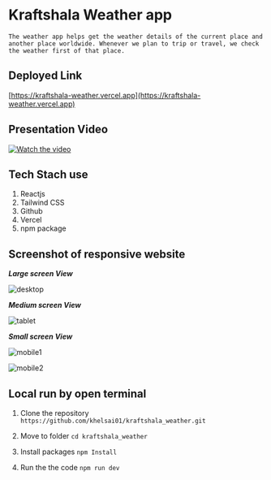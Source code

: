 # Kraftshala Weather app
``
The weather app helps get the weather details of the current place and another place worldwide. Whenever we plan to trip or travel, we check the weather first of that place.
``

## Deployed Link
 [https://kraftshala-weather.vercel.app](https://kraftshala-weather.vercel.app)

 ## Presentation Video 

[![Watch the video](https://github.com/khelsai01/kraftshala_weather/assets/119441119/650753f6-507e-4f26-821a-6859e29c6447)](https://drive.google.com/file/d/1XjLxqwNPE6oUixCheKgC0d8xvWF4Z2U7/view?usp=sharing)

## Tech Stach use
1. Reactjs
2. Tailwind CSS
3. Github
4. Vercel
4. npm package


## Screenshot of responsive website

***Large screen View***

![desktop](https://github.com/khelsai01/kraftshala_weather/assets/119441119/650753f6-507e-4f26-821a-6859e29c6447)

***Medium screen View***

![tablet](https://github.com/khelsai01/kraftshala_weather/assets/119441119/c79af857-caac-4578-a047-f11e6a66191b)


***Small screen View***

![mobile1](https://github.com/khelsai01/kraftshala_weather/assets/119441119/e3cb066d-16ba-4354-8e44-17d4242ded46)


![mobile2](https://github.com/khelsai01/kraftshala_weather/assets/119441119/cd7d38f7-117a-46eb-a284-8e26bd6cf45b)


## Local run by open terminal

1. Clone the repository 
`https://github.com/khelsai01/kraftshala_weather.git`

2. Move to folder
  `cd kraftshala_weather`

3. Install packages
  `npm Install`

4. Run the the code
   `npm run dev`

